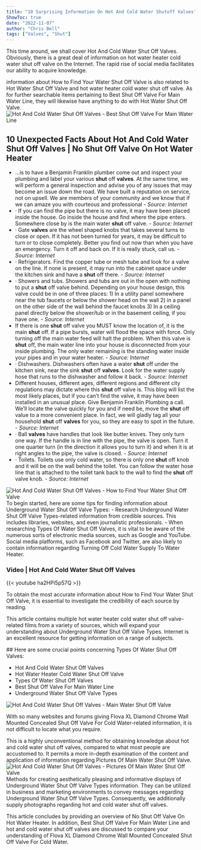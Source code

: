 ```yaml
---
title: "10 Surprising Information On Hot And Cold Water Shutoff Valves"
ShowToc: true 
date: "2022-11-07"
author: "Chris Bell" 
tags: ["Valves", "Shut"]
---
```


	
This time around, we shall cover Hot And Cold Water Shut Off Valves. Obviously, there is a great deal of information on hot water heater cold water shut off valve on the Internet. The rapid rise of social media facilitates our ability to acquire knowledge.

information about How to Find Your Water Shut Off Valve is also related to Hot Water Shut Off Valve and hot water heater cold water shut off valve. As for further searchable items pertaining to Best Shut Off Valve For Main Water Line, they will likewise have anything to do with Hot Water Shut Off Valve.
<img loading="lazy" src="https://cdn.shopify.com/s/files/1/0015/6503/2499/products/waterline-water-manifold-stainless-steel-stacked-1_1024x1024@2x.jpg?v=1558040101" onerror="this.onerror=null;this.src='https://blogger.googleusercontent.com/img/a/AVvXsEhe7F7TRXHtjiKvHb5vS7DmnxvpHiDyoYyYvm1nHB3Qp2_w3BnM6A2eq4v7FYxCC9bfZt3a9vIMtAYEKUiaDQbHMg-ViyGmRIj39MLp0bGFfgfYw1Dc9q_H-T0wiTm3l0Uq42dETrN9eC8aGJ9_IORZsxST1AcLR7np1koOfcc7tnHa4S8Mwz_xD9d0=s16000';" alt="Hot And Cold Water Shut Off Valves - Best Shut Off Valve For Main Water Line" >

## 10 Unexpected Facts About Hot And Cold Water Shut Off Valves | No Shut Off Valve On Hot Water Heater
-   …is to have a Benjamin Franklin plumber come out and inspect your plumbing and label your various **shut** off **valves**. At the same time, we will perform a general inspection and advise you of any issues that may become an issue down the road. We have built a reputation on service, not on upsell. We are members of your community and we know that if we can amaze you with courteous and professional - <cite>Source: Internet</cite>
-   · If you can find the pipe but there is no valve, it may have been placed inside the house. Go inside the house and find where the pipe enters. Somewhere close by is the main water **shut** off valve. - <cite>Source: Internet</cite>
-   · Gate **valves** are the wheel shaped knobs that takes several turns to close or open. If it has not been turned for years, it may be difficult to turn or to close completely. Better you find out now than when you have an emergency. Turn it off and back on. If it is really stuck, call us. - <cite>Source: Internet</cite>
-   · Refrigerators. Find the copper tube or mesh tube and look for a valve on the line. If none is present, it may run into the cabinet space under the kitchen sink and have a **shut** off there. - <cite>Source: Internet</cite>
-   · Showers and tubs. Showers and tubs are out in the open with nothing to put a **shut** off valve behind. Depending on your house design, this valve could be in one of three places: 1) In a utility panel somewhere near the tub faucets or below the shower head on the wall 2) in a panel on the other side of the wall behind the faucet knobs 3) In a ceiling panel directly below the shower/tub or in the basement ceiling, if you have one. - <cite>Source: Internet</cite>
-   If there is one **shut** off valve you MUST know the location of, it is the main **shut** off. If a pipe bursts, water will flood the space with force. Only turning off the main water feed will halt the problem. When this valve is **shut** off, the main water line into your house is disconnected from your inside plumbing. The only water remaining is the standing water inside your pipes and in your water heater. - <cite>Source: Internet</cite>
-   · Dishwashers. Dishwashers often have a water **shut** off under the kitchen sink, near the sink **shut** off **valves**. Look for the water supply hose that runs to the dishwasher and follow it back. - <cite>Source: Internet</cite>
-   Different houses, different ages, different regions and different city regulations may dictate where this **shut** off valve is. This blog will list the most likely places, but if you can’t find the valve, it may have been installed in an unusual place. Give Benjamin Franklin Plumbing a call. We’ll locate the valve quickly for you and if need be, move the **shut** off value to a more convenient place. In fact, we will gladly tag all your household **shut** off **valves** for you, so they are easy to spot in the future. - <cite>Source: Internet</cite>
-   · Ball **valves** have handles that look like butter knives. They only turn one way. If the handle is in line with the pipe, the valve is open. Turn it one quarter turn (in the direction it allows you to turn it) and when it is at right angles to the pipe, the valve is closed. - <cite>Source: Internet</cite>
-   · Toilets. Toilets use only cold water, so there is only one **shut** off knob and it will be on the wall behind the toilet. You can follow the water hose line that is attached to the toilet tank back to the wall to find the **shut** off valve knob. - <cite>Source: Internet</cite>


<img loading="lazy" src="https://www.doityourself.com/forum/attachments/boilers-home-heating-steam-hot-water-systems/46463d1423932256-steam-leaking-radiator-valve-radiator-valve.jpg" onerror="this.onerror=null;this.src='https://blogger.googleusercontent.com/img/a/AVvXsEhe7F7TRXHtjiKvHb5vS7DmnxvpHiDyoYyYvm1nHB3Qp2_w3BnM6A2eq4v7FYxCC9bfZt3a9vIMtAYEKUiaDQbHMg-ViyGmRIj39MLp0bGFfgfYw1Dc9q_H-T0wiTm3l0Uq42dETrN9eC8aGJ9_IORZsxST1AcLR7np1koOfcc7tnHa4S8Mwz_xD9d0=s16000';" alt="Hot And Cold Water Shut Off Valves - How to Find Your Water Shut Off Valve" >
To begin started, here are some tips for finding information about Underground Water Shut Off Valve Types:
- Research Underground Water Shut Off Valve Types-related information from credible sources. This includes libraries, websites, and even journalistic professionals.
- When researching Types Of Water Shut Off Valves, it is vital to be aware of the numerous sorts of electronic media sources, such as Google and YouTube. Social media platforms, such as Facebook and Twitter, are also likely to contain information regarding Turning Off Cold Water Supply To Water Heater.

### Video | Hot And Cold Water Shut Off Valves
{{< youtube ha2HPi5p57Q >}} 

To obtain the most accurate information about How to Find Your Water Shut Off Valve, it is essential to investigate the credibility of each source by reading.

This article contains multiple hot water heater cold water shut off valve-related films from a variety of sources, which will expand your understanding about Underground Water Shut Off Valve Types. Internet is an excellent resource for getting information on a range of subjects.
<script async="async" data-cfasync="false" src="//normallydemandedalter.com/fe63df3c5408708b15d8dc3d9b206b31/invoke.js"></script>
<div id="container-fe63df3c5408708b15d8dc3d9b206b31"></div>
## Here are some crucial points concerning Types Of Water Shut Off Valves:

- Hot And Cold Water Shut Off Valves
- Hot Water Heater Cold Water Shut Off Valve
- Types Of Water Shut Off Valves
- Best Shut Off Valve For Main Water Line
- Underground Water Shut Off Valve Types

 <img loading="lazy" src="https://live.staticflickr.com/1216/1338663163_accdb0a704_b.jpg" onerror="this.onerror=null;this.src='https://blogger.googleusercontent.com/img/a/AVvXsEhe7F7TRXHtjiKvHb5vS7DmnxvpHiDyoYyYvm1nHB3Qp2_w3BnM6A2eq4v7FYxCC9bfZt3a9vIMtAYEKUiaDQbHMg-ViyGmRIj39MLp0bGFfgfYw1Dc9q_H-T0wiTm3l0Uq42dETrN9eC8aGJ9_IORZsxST1AcLR7np1koOfcc7tnHa4S8Mwz_xD9d0=s16000';" alt="Hot And Cold Water Shut Off Valves - Main Water Shut Off Valve" >

With so many websites and forums giving Flova XL Diamond Chrome Wall Mounted Concealed Shut Off Valve For Cold Water-related information, it is not difficult to locate what you require.

This is a highly unconventional method for obtaining knowledge about hot and cold water shut off valves, compared to what most people are accustomed to. It permits a more in-depth examination of the content and application of information regarding Pictures Of Main Water Shut Off Valve.
<img loading="lazy" src="https://inspectapedia.com/heat/Spirotherm_Spirotop_Air_Separator2s.jpg" onerror="this.onerror=null;this.src='https://blogger.googleusercontent.com/img/a/AVvXsEhe7F7TRXHtjiKvHb5vS7DmnxvpHiDyoYyYvm1nHB3Qp2_w3BnM6A2eq4v7FYxCC9bfZt3a9vIMtAYEKUiaDQbHMg-ViyGmRIj39MLp0bGFfgfYw1Dc9q_H-T0wiTm3l0Uq42dETrN9eC8aGJ9_IORZsxST1AcLR7np1koOfcc7tnHa4S8Mwz_xD9d0=s16000';" alt="Hot And Cold Water Shut Off Valves - Pictures Of Main Water Shut Off Valve" >
Methods for creating aesthetically pleasing and informative displays of Underground Water Shut Off Valve Types information. They can be utilized in business and marketing environments to convey messages regarding Underground Water Shut Off Valve Types. Consequently, we additionally supply photographs regarding hot and cold water shut off valves.

This article concludes by providing an overview of No Shut Off Valve On Hot Water Heater. In addition, Best Shut Off Valve For Main Water Line and hot and cold water shut off valves are discussed to compare your understanding of Flova XL Diamond Chrome Wall Mounted Concealed Shut Off Valve For Cold Water.
	
	

